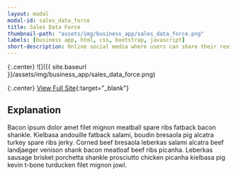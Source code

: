 ```yaml
---
layout: modal
modal-id: sales_data_force
title: Sales Data Force
thumbnail-path: "assets/img/business_app/sales_data_force.png"
labels: [business app, html, css, bootstrap, javascript]
short-description: Online social media where users can share their reviews for the movies and search the movie review.
---
```


{:.center}
![]({{ site.baseurl }}/assets/img/business_app/sales_data_force.png)

{:.center}
[View Full Site](https://github.com/alexreisner/sales_data_force/pull/1150){:target="\_blank"}

## Explanation

Bacon ipsum dolor amet filet mignon meatball spare ribs fatback bacon shankle. Kielbasa andouille fatback salami, boudin bresaola pig alcatra turkey spare ribs jerky. Corned beef bresaola leberkas salami alcatra beef landjaeger venison shank bacon meatloaf beef ribs picanha. Leberkas sausage brisket porchetta shankle prosciutto chicken picanha kielbasa pig kevin t-bone turducken filet mignon jowl.